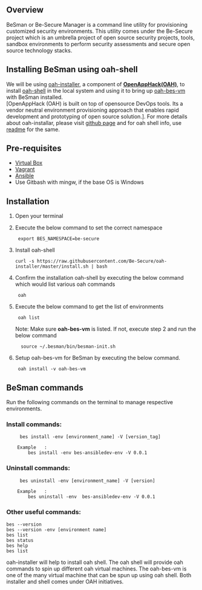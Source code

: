 ## Overview

BeSman or Be-Secure Manager is a command line utility for provisioning customized security environments. This utility comes under the Be-Secure project which is an umbrella project of open source security projects, tools, sandbox environments to perform security assessments and secure open source technology stacks.
<br>

## Installing BeSman using oah-shell

We will be using [oah-installer](https://github.com/be-secure/oah-installer), a component of [**OpenAppHack(OAH)**](https://openapphack.github.io/OAH/), to install [oah-shell](https://github.com/be-secure/oah-shell) in the local system and using it to bring up [oah-bes-vm](https://github.com/be-secure/oah-bes-vm) with BeSman installed.<br> [OpenAppHack (OAH) is built on top of opensource DevOps tools. Its a vendor neutral environment provisioning approach that enables rapid development and prototyping of open source solution.]. For more details about oah-installar, please visit [github page](https://github.com/Be-Secure/oah-installer/blob/master/README.md) and for oah shell info, use [readme](https://github.com/Be-Secure/oah-shell/blob/master/README.md) for the same.
<br>

## Pre-requisites

- <a href="https://www.virtualbox.org/" target="_blank">Virtual Box</a>
- <a href="https://www.vagrantup.com/" target="_blank">Vagrant</a>
- <a href="https://docs.ansible.com/ansible/latest/installation_guide/intro_installation.html" target="_blank">Ansible</a>
- Use Gitbash with mingw, if the base OS is Windows


## Installation

1. Open your terminal 

2. Execute the below command to set the correct namespace

        export BES_NAMESPACE=be-secure

3. Install oah-shell

       curl -s https://raw.githubusercontent.com/Be-Secure/oah-installer/master/install.sh | bash

4. Confirm the installation oah-shell by executing the below command which would list various oah commands

        oah

5. Execute the below command to get the list of environments 

        oah list

    Note: Make sure **oah-bes-vm** is listed. If not, execute step 2 and run the below command

         source ~/.besman/bin/besman-init.sh

6. Setup oah-bes-vm for BeSman by executing the below command.

        oah install -v oah-bes-vm
## BeSman commands

Run the following commands on the terminal to manage respective environments.

### Install commands:

         bes install -env [environment_name] -V [version_tag]

        Example   :
            bes install -env bes-ansibledev-env -V 0.0.1


### Uninstall commands:

         bes uninstall -env [environment_name] -V [version]

        Example   :
            bes uninstall -env  bes-ansibledev-env -V 0.0.1

 
### Other useful commands:        

	bes --version
	bes --version -env [environment name]
	bes list
	bes status
	bes help
	bes list


oah-installer will help to install oah shell.  The oah shell will provide oah commands to spin up different oah virtual machines. The oah-bes-vm is one of the many virtual machine that can be spun up using oah shell. Both installer and shell comes under OAH initiatives. 
